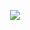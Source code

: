 

<p align="center"> <img src="https://i.pinimg.com/736x/01/35/29/013529c14a1cf5207cb558b0d985eefe.jpg" > </p> 

<div align="center">

